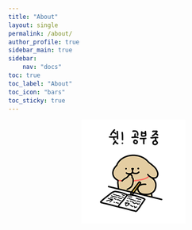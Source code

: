```yaml
---
title: "About"
layout: single
permalink: /about/
author_profile: true
sidebar_main: true
sidebar:
    nav: "docs"
toc: true
toc_label: "About"
toc_icon: "bars"
toc_sticky: true
---
```


<center><img src="/assets/images/avatar.png"></center>